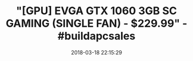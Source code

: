 ---
title: '"[GPU] EVGA GTX 1060 3GB SC GAMING (SINGLE FAN) - $229.99" - #buildapcsales'
name: >-
  EVGA GeForce GTX 1060 3GB SC GAMING, ACX 2.0 (Single Fan), 3GB GDDR5, DX12 OSD
  Support (PXOC), 03G-P4-6162-KR
date: '2018-03-18 22:15:29'
buy_now: >-
  https://www.amazon.com/EVGA-GeForce-GAMING-Support-03G-P4-6162-KR/dp/B01KU2CIIY?psc=1&SubscriptionId=AKIAIA5RBQIWQVTCUEUQ&tag=coldcutdeals-20&linkCode=xm2&camp=2025&creative=165953&creativeASIN=B01KU2CIIY
description_markdown: >+
  EVGA GeForce GTX 1060 3GB SC GAMING, ACX 2.0 (Single Fan), 3GB GDDR5, DX12 OSD
  Support (PXOC), 03G-P4-6162-KR

    - Real Base Clock: 1607 MHz / Real Boost Clock: 1835 MHz; Memory Detail: 3072MB GDDR5

    - EVGA GeForce GTX 1060 - Small Size, Huge Performance

    - What you see is what you get! - No additional software required to achieve listed clock speeds

    - DX12 OSD Support with EVGA Precision XOC. DisplayPort 1.4 Ready supporting up to 7680x4320 resolution at 60Hz

    - 3 Year Warranty & EVGA's 24/7 Technical Support

tweet_id_str: '975495934124679170'
price: $229.99
you_save: ''
asin: B01KU2CIIY
image: 'https://images-na.ssl-images-amazon.com/images/I/51WrIgvvEnL.jpg'

---